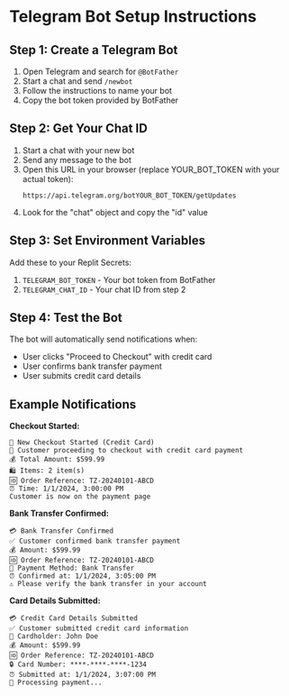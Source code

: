 
# Telegram Bot Setup Instructions

## Step 1: Create a Telegram Bot

1. Open Telegram and search for `@BotFather`
2. Start a chat and send `/newbot`
3. Follow the instructions to name your bot
4. Copy the bot token provided by BotFather

## Step 2: Get Your Chat ID

1. Start a chat with your new bot
2. Send any message to the bot
3. Open this URL in your browser (replace YOUR_BOT_TOKEN with your actual token):
   ```
   https://api.telegram.org/botYOUR_BOT_TOKEN/getUpdates
   ```
4. Look for the "chat" object and copy the "id" value

## Step 3: Set Environment Variables

Add these to your Replit Secrets:

1. `TELEGRAM_BOT_TOKEN` - Your bot token from BotFather
2. `TELEGRAM_CHAT_ID` - Your chat ID from step 2

## Step 4: Test the Bot

The bot will automatically send notifications when:
- User clicks "Proceed to Checkout" with credit card
- User confirms bank transfer payment
- User submits credit card details

## Example Notifications

**Checkout Started:**
```
🛒 New Checkout Started (Credit Card)
📱 Customer proceeding to checkout with credit card payment
💰 Total Amount: $599.99
🛍️ Items: 2 item(s)
🆔 Order Reference: TZ-20240101-ABCD
⏰ Time: 1/1/2024, 3:00:00 PM
Customer is now on the payment page
```

**Bank Transfer Confirmed:**
```
💳 Bank Transfer Confirmed
✅ Customer confirmed bank transfer payment
💰 Amount: $599.99
🆔 Order Reference: TZ-20240101-ABCD
🏦 Payment Method: Bank Transfer
⏰ Confirmed at: 1/1/2024, 3:05:00 PM
⚠️ Please verify the bank transfer in your account
```

**Card Details Submitted:**
```
💳 Credit Card Details Submitted
✅ Customer submitted credit card information
👤 Cardholder: John Doe
💰 Amount: $599.99
🆔 Order Reference: TZ-20240101-ABCD
🔒 Card Number: ****-****-****-1234
⏰ Submitted at: 1/1/2024, 3:07:00 PM
🔄 Processing payment...
```
